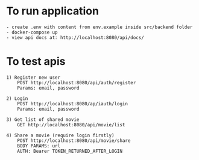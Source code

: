 # **To run application**
    - create .env with content from env.example inside src/backend folder
    - docker-compose up
    - view api docs at: http://localhost:8080/api/docs/

# **To test apis**
    1) Register new user
        POST http://localhost:8080/api/auth/register
        Params: email, password

    2) Login
        POST http://localhost:8080/ap/iauth/login
        Params: email, password

    3) Get list of shared movie
        GET http://localhost:8080/api/movie/list
        
    4) Share a movie (require login firstly)
        POST http://localhost:8080/api/movie/share
        BODY PARAMS: url
        AUTH: Bearer TOKEN_RETURNED_AFTER_LOGIN